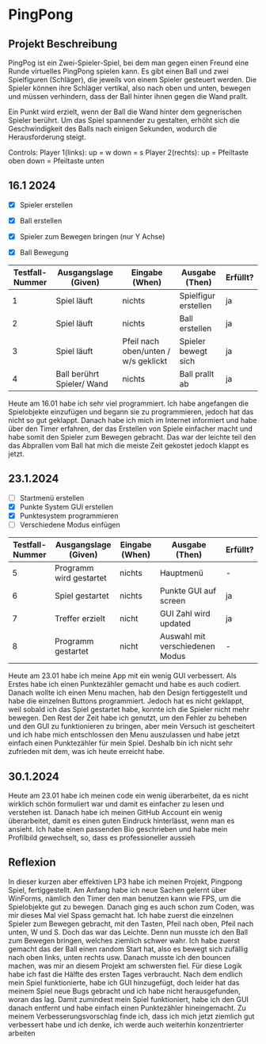 # PingPong

## Projekt Beschreibung

PingPog ist ein Zwei-Spieler-Spiel, bei dem man gegen einen Freund eine Runde virtuelles PingPong spielen kann. Es gibt einen Ball und zwei Spielfiguren (Schläger), die jeweils von einem Spieler gesteuert werden. Die Spieler können ihre Schläger vertikal, also nach oben und unten, bewegen und müssen verhindern, dass der Ball hinter ihnen gegen die Wand prallt.

Ein Punkt wird erzielt, wenn der Ball die Wand hinter dem gegnerischen Spieler berührt. Um das Spiel spannender zu gestalten, erhöht sich die Geschwindigkeit des Balls nach einigen Sekunden, wodurch die Herausforderung steigt.

Controls:
Player 1(links):
  up = w
  down = s
Player 2(rechts):
  up = Pfeiltaste oben
  down = Pfeiltaste unten

## 16.1 2024

- [x] Spieler erstellen
- [x] Ball erstellen
- [x] Spieler zum Bewegen bringen (nur Y Achse)
- [x] Ball Bewegung 


| Testfall-Nummer | Ausgangslage (Given) | Eingabe (When) | Ausgabe (Then) | Erfüllt? |
| -------------- | -------------------- | -------------- | -------------- | -------- |
| 1              |    Spiel läuft       |    nichts      | Spielfigur erstellen |    ja      |
| 2              |    Spiel läuft       |    nichts      | Ball erstellen |     ja     |
| 3 | Spiel läuft | Pfeil nach oben/unten / w/s geklickt | Spieler bewegt sich  |  ja  |
| 4              |    Ball berührt Spieler/ Wand       |  nichts        | Ball prallt ab               |     ja     |

Heute am 16.01 habe ich sehr viel programmiert. Ich habe angefangen die Spielobjekte einzufügen und begann sie zu programmieren, jedoch hat das nicht so gut geklappt. Danach habe ich mich im Internet informiert und habe über den Timer erfahren, der das Erstellen von Spiele einfacher macht und habe somit den Spieler zum Bewegen gebracht. Das war der leichte teil den das Abprallen vom Ball hat mich die meiste Zeit gekostet jedoch klappt es jetzt.


## 23.1.2024

- [ ] Startmenü erstellen
- [x] Punkte System GUI erstellen
- [x] Punktesystem programmieren
- [ ] Verschiedene Modus einfügen

| Testfall-Nummer | Ausgangslage (Given) | Eingabe (When) | Ausgabe (Then) | Erfüllt? |
| --------------- | -------------------- | -------------- | -------------- | -------- |
| 5               |   Programm wird gestartet |     nichts        |    Hauptmenü            |     -     |
| 6               |   Spiel gestartet         |     nichts        |    Punkte GUI auf screen            |    ja      |
| 7 | Treffer erzielt | nicht | GUI Zahl wird updated | ja |
| 8               | Programm gestartet | nicht  |  Auswahl mit verschiedenen Modus              |      -    |

Heute am 23.01 habe ich meine App mit ein wenig GUI verbessert. Als Erstes habe ich einen Punktezähler gemacht und habe es auch codiert. Danach wollte ich einen Menu machen, hab den Design fertiggestellt und habe die einzelnen Buttons programmiert. Jedoch hat es nicht geklappt, weil sobald ich das Spiel gestartet habe, konnte ich die Spieler nicht mehr bewegen. Den Rest der Zeit habe ich genutzt, um den Fehler zu beheben und den GUI zu funktionieren zu bringen, aber mein Versuch ist gescheitert und ich habe mich entschlossen den Menu auszulassen und habe jetzt einfach einen Punktezähler für mein Spiel. Deshalb bin ich nicht sehr zufrieden mit dem, was ich heute erreicht habe.

## 30.1.2024

Heute am 23.01 habe ich meinen code ein wenig überarbeitet, da es nicht wirklich schön formuliert war und damit es einfacher zu lesen und verstehen ist. Danach habe ich meinen GitHub Account ein wenig überarbeitet, damit es einen guten Eindruck hinterlässt, wenn man es ansieht. Ich habe einen passenden Bio geschrieben und habe mein Profilbild gewechselt, so, dass es professioneller aussieh

## Reflexion

In dieser kurzen aber effektiven LP3 habe ich meinen Projekt, Pingpong Spiel, fertiggestellt. Am Anfang habe ich neue Sachen gelernt über WinForms, nämlich den Timer den man benutzen kann wie FPS, um die Spielobjekte gut zu bewegen. Danach ging es auch schon zum Coden, was mir dieses Mal viel Spass gemacht hat. Ich habe zuerst die einzelnen Spieler zum Bewegen gebracht, mit den Tasten, Pfeil nach oben, Pfeil nach unten, W und S. Doch das war das Leichte. Denn nun musste ich den Ball zum Bewegen bringen, welches ziemlich schwer wahr. Ich habe zuerst gemacht das der Ball einen random Start hat, also es bewegt sich zufällig nach oben links, unten rechts usw. Danach musste ich den bouncen machen, was mir an diesem Projekt am schwersten fiel. Für diese Logik habe ich fast die Hälfte des ersten Tages verbraucht. Nach dem endlich mein Spiel funktionierte, habe ich GUI hinzugefügt, doch leider hat das meinem Spiel neue Bugs gebracht und ich habe nicht herausgefunden, woran das lag. Damit zumindest mein Spiel funktioniert, habe ich den GUI danach entfernt und habe einfach einen Punktezähler hineingemacht. Zu meinem Verbesserungsvorschlag finde ich, dass ich mich jetzt ziemlich gut verbessert habe und ich denke, ich werde auch weiterhin konzentrierter arbeiten
